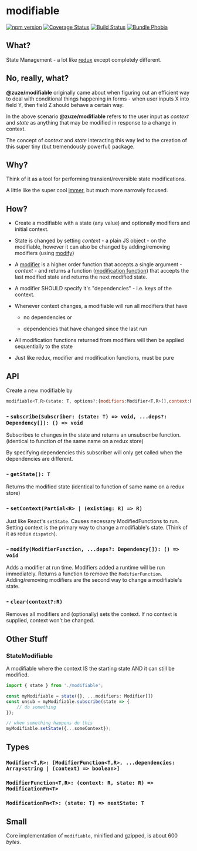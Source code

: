 # modifiable

[![npm version](https://img.shields.io/npm/v/@zuze/modifiable.svg)](https://npmjs.org/package/@zuze/modifiable)
[![Coverage Status](https://coveralls.io/repos/github/zuze-lab/modifiable/badge.svg)](https://coveralls.io/github/zuze-lab/modifiable)
[![Build Status](https://travis-ci.com/zuze-lab/modifiable.svg)](https://travis-ci.com/zuze-lab/modifiable)
[![Bundle Phobia](https://badgen.net/bundlephobia/minzip/@zuze/modifiable)](https://bundlephobia.com/result?p=@zuze/modifiable)

## What?

State Management - a lot like [redux](https://github.com/reduxjs/redux) except completely different.

## No, really, what?

**@zuze/modifiable** originally came about when figuring out an efficient way to deal with conditional things happening in forms - when user inputs X into field Y, then field Z should behave a certain way.

In the above scenario **@zuze/modifiable** refers to the user input as *context* and *state* as anything that may be modified in response to a change in context.

<!-- When you start to think about *context* and *state* in this way, it actually unleashes a hugely powerful conceptual model -->

The concept of *context* and *state* interacting this way led to the creation of this super tiny (but tremendously powerful) package. 

## Why?

Think of it as a tool for performing transient/reversible state modifications. 

A little like the super cool [immer](https://www.npmjs.com/package/immer), but much more narrowly focused.


## How?
- Create a modifiable with a state (any value) and optionally modifiers and initial context.
- State is changed by setting *context* - a plain JS object - on the modifiable, however it can also be changed by adding/removing modifiers (using [modify](#modify))

- A [modifier](#modifierfunction) is a higher order function that accepts a single argument - *context* - and returns a function ([modification function](#modificationfunction)) that accepts the last modified state and returns the next modified state.

- A modifier SHOULD specify it's "dependencies" - i.e. keys of the context.

- Whenever context changes, a modifiable will run all modifiers that have

  - no dependencies or

  - dependencies that have changed since the last run

- All modification functions returned from modifiers will then be applied sequentially to the state

- Just like redux, modifier and modification functions, must be pure
  
## API
Create a new modifiable by 
```js
modifiable<T,R>(state: T, options?:{modifiers:Modifier<T,R>[],context:R})
```

### - <a name="subscribe"></a>`subscribe(Subscriber: (state: T) => void, ...deps?: Dependency[]): () => void`
Subscribes to changes in the state and returns an unsubscribe function. (identical to function of the same name on a redux store)

By specifying dependencies this subscriber will only get called when the dependencies are different.

### - <a name="getstate"></a> `getState(): T`
Returns the modified state (identical to function of same name on a redux store)

### - <a name="setcontext"></a> `setContext(Partial<R> | (existing: R) => R)`
Just like React's `setState`.  Causes necessary ModifiedFunctions to run. Setting context is the primary way to change a modifiable's state. (Think of it as redux `dispatch`). 

### - <a name="modify"></a> `modify(ModifierFunction, ...deps?: Dependency[]): () => void`
Adds a modifier at run time. Modifiers added a runtime will be run immediately. Returns a function to remove the `ModifierFunction`. Adding/removing modifiers are the second way to change a modifiable's state.

### - <a name="clear"></a> `clear(context?:R)`
Removes all modifiers and (optionally) sets the context. If no context is supplied, context won't be changed.

## Other Stuff

### StateModifiable
A modifiable where the context IS the starting state AND it can still be modified.

```js
import { state } from './modifiable';

const myModifiable = state({}, ...modifiers: Modifier[])
const unsub = myModifiable.subscribe(state => {
    // do something
});

// when something happens do this
myModifiable.setState({...someContext});
```

## Types
### <a name="modifier"></a> `Modifier<T,R>: [ModifierFunction<T,R>, ...dependencies: Array<string | (context) => boolean>]`
### <a name="modifierfunction"></a> `ModifierFunction<T,R>: (context: R, state: R) => ModificationFn<T>`
### <a name="modificationfunction"></a> `ModificationFn<T>: (state: T) => nextState: T`

## Small
Core implementation of `modifiable`, minified and gzipped, is about 600 *bytes*.